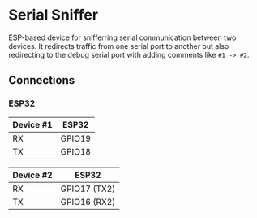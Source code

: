 # Serial Sniffer

ESP-based device for snifferring serial communication between two devices. It redirects traffic from one serial port to another but
also redirecting to the debug serial port with adding comments like `#1 -> #2`.

## Connections

### ESP32

Device #1 | ESP32
----------|--------
RX        | GPIO19
TX        | GPIO18

Device #2 | ESP32
----------|--------
RX        | GPIO17 (TX2)
TX        | GPIO16 (RX2)
